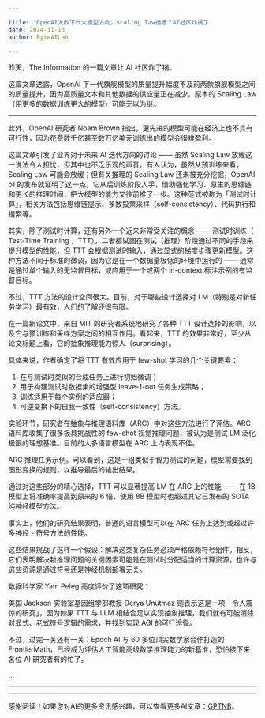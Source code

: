 ```yaml
---

title: 'OpenAI大改下代大模型方向，scaling law撞墙？AI社区炸锅了'
date: 2024-11-13
author: ByteAILab

---
```


昨天，The Information 的一篇文章让 AI 社区炸了锅。

这篇文章透露，OpenAI 下一代旗舰模型的质量提升幅度不及前两款旗舰模型之间的质量提升，因为高质量文本和其他数据的供应量正在减少，原本的 Scaling Law（用更多的数据训练更大的模型）可能无以为继。

---
此外，OpenAI 研究者 Noam Brown 指出，更先进的模型可能在经济上也不具有可行性，因为花费数千亿甚至数万亿美元训练出的模型会很难盈利。

这篇文章引发了业界对于未来 AI 迭代方向的讨论 —— 虽然 Scaling Law 放缓这一说法令人担忧，但其中也不乏乐观的声音。有人认为，虽然从预训练来看，Scaling Law 可能会放缓；但有关推理的 Scaling Law 还未被充分挖掘，OpenAI o1 的发布就证明了这一点。它从后训练阶段入手，借助强化学习、原生的思维链和更长的推理时间，把大模型的能力又往前推了一步。这种范式被称为「测试时计算」，相关方法包括思维链提示、多数投票采样（self-consistency）、代码执行和搜索等。

其实，除了测试时计算，还有另外一个近来非常受关注的概念 —— 测试时训练（ Test-Time Training ，TTT），二者都试图在测试（推理）阶段通过不同的手段来提升模型的性能，但 TTT 会根据测试时输入，通过显式的梯度步骤更新模型。这种方法不同于标准的微调，因为它是在一个数据量极低的环境中运行的 —— 通常是通过单个输入的无监督目标，或应用于一个或两个 in-context 标注示例的有监督目标。

不过，TTT 方法的设计空间很大。目前，对于哪些设计选择对 LM（特别是对新任务学习）最有效，人们的了解还很有限。

在一篇新论文中，来自 MIT 的研究者系统地研究了各种 TTT 设计选择的影响，以及它与预训练和采样方案之间的相互作用。看起来，TTT 的效果非常好，至少从论文标题上看，它的抽象推理能力惊人（surprising）。

具体来说，作者确定了将 TTT 有效应用于 few-shot 学习的几个关键要素：

1. 在与测试时类似的合成任务上进行初始微调；
2. 用于构建测试时数据集的增强型 leave-1-out 任务生成策略；
3. 训练适用于每个实例的适应器；
4. 可逆变换下的自我一致性（self-consistency）方法。

实验环节，研究者在抽象与推理语料库（ARC）中对这些方法进行了评估。ARC 语料库收集了很多极具挑战性的 few-shot 视觉推理问题，被认为是测试 LM 泛化极限的理想基准。目前的大多语言模型在 ARC 上均表现不佳。

ARC 推理任务示例。可以看到，这是一组类似于智力测试的问题，模型需要找到图形变换的规则，以推导最后的输出结果。

通过对这些部分的精心选择，TTT 可以显著提高 LM 在 ARC 上的性能 —— 在 1B 模型上将准确率提高到原来的 6 倍，使用 8B 模型时也超过其它已发布的 SOTA 纯神经模型方法。

事实上，他们的研究结果表明，普通的语言模型可以在 ARC 任务上达到或超过许多神经 - 符号方法的性能。

这些结果挑战了这样一个假设：解决这类复杂任务必须严格依赖符号组件。相反，它们表明解决新推理问题的关键因素可能是在测试时分配适当的计算资源，也许与这些资源是通过符号还是神经机制部署无关。

数据科学家 Yam Peleg 高度评价了这项研究：

美国 Jackson 实验室基因组学部教授 Derya Unutmaz 则表示这是一项「令人震惊的研究」，因为如果 TTT 与 LLM 相结合足以实现抽象推理，我们就有可能消除对显式、老式符号逻辑的需求，并找到实现 AGI 的可行途径。

不过，过完一关还有一关：Epoch AI 与 60 多位顶尖数学家合作打造的 FrontierMath，已经成为评估人工智能高级数学推理能力的新基准，恐怕接下来各位 AI 研究者有的忙了。

...

---
---
感谢阅读！如果您对AI的更多资讯感兴趣，可以查看更多AI文章：[GPTNB](https://gptnb.com)。